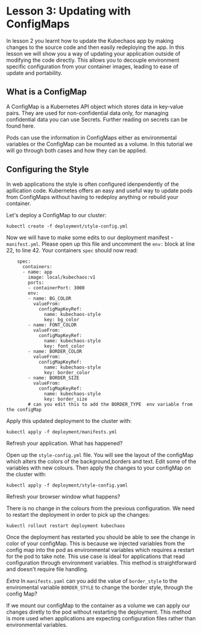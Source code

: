 # Lesson 3: Updating with ConfigMaps
In lesson 2 you learnt how to update the Kubechaos app by making changes to the source code and then easily redeploying the app. In this lesson we will show you a way of updating your application outside of modifying the code directly. This allows you to decouple environment specific configuration from your container images, leading to ease of update and portability.

## What is a ConfigMap

A ConfigMap is a Kubernetes API object which stores data in key-value pairs. They are used for non-confidential data only, for managing confidential data you can use Secrets. Further reading on secrets can be found here. 

Pods can use the information in ConfigMaps either as environmental variables or the ConfigMap can be mounted as a volume. In this tutorial we will go through both cases and how they can be applied. 

## Configuring the Style

In web applications the style is often configured idenpendently of the apllication code. Kubernetes offers an easy and useful way to update pods from ConfigMaps without having to redeploy anything or rebuild your container.

Let's deploy a ConfigMap to our cluster:
```
kubectl create -f deployment/style-config.yml

```
Now we will have to make some edits to our deployment manifest - `manifest.yml`. Please open up this file and uncomment the `env:` block at line 22, to line 42. Your containers `spec` should now read:

```
    spec:
      containers:
      - name: app
        image: local/kubechaos:v1
        ports:
        - containerPort: 3000
        env:
        - name: BG_COLOR
          valueFrom:
            configMapKeyRef:
              name: kubechaos-style
              key: bg_color
        - name: FONT_COLOR
          valueFrom:
            configMapKeyRef:
              name: kubechaos-style
              key: font_color
        - name: BORDER_COLOR
          valueFrom:
            configMapKeyRef:
              name: kubechaos-style
              key: border_color
        - name: BORDER_SIZE
          valueFrom:
            configMapKeyRef:
              name: kubechaos-style
              key: border_size
        # can you edit this to add the BORDER_TYPE  env variable from the configMap
```

Apply this updated deployment to the cluster with:
```
kubectl apply -f deployment/manifests.yml
```
Refresh your application. What has happened?


Open up the `style-config.yml` file. You will see the layout of the configMap which alters the colors of the background,borders and text. Edit some of the variables with new colours. Then apply the changes to your configMap on the cluster with:
```
kubectl apply -f deployment/style-config.yaml
```

Refresh your browser window what happens?

There is no change in the colours from the previous configuration. We need to restart the deployment in order to pick up the changes:
```
kubectl rollout restart deployment kubechaos
```
Once the  deployment has restarted you should be able to see the change in color of your configMap. This is because we injected variables from the config map into the pod as environmental variables which requires a restart for the pod to take note. This use case is ideal for applications that read configuration through environment variables. This method is straightforward and doesn't require file handling.

*Extra*
In `manifests.yaml` can you add the value of `border_style` to the enviromental variable `BORDER_STYLE` to change the border style, through the config Map?

If we mount our configMap to the container as a volume we can apply our changes diretly to the pod without restarting the deployment. This method is more used when applications are expecting configuration files rather than environmental variables.
